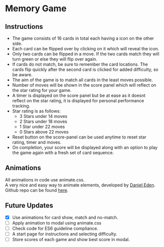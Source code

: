 # Memory Game

## Instructions

- The game consists of 16 cards in total each having a icon on the other side. 
- Each card can be flipped over by clicking on it which will reveal the icon.
- Only two cards can be flipped in a move. If the two cards match they will turn green or else they will flip over again.
- If cards do not match, be sure to remember the card locations. The cards flip quickly after the second card is clicked for added difficulty, so be aware.
- The aim of the game is to match all cards in the least moves possible.
- Number of moves will be shown in the score panel which will reflect on the star rating for your game.
- A timer is displayed on the score panel but be at ease as it doesnt reflect on the star rating, it is displayed for personal performance tracking.
- Star rating is as follows:
  - 3 Stars under 14 moves
  - 2 Stars under 18 moves
  - 1 Star under 22 moves
  - 0 Stars above 22 moves
- Reset button on the score-panel can be used anytime to reset star rating, timer and moves.
- On completion, your score will be displayed along with an option to play the game again with a fresh set of card sequence.

## Animations
All animations in code use animate.css.\
A very nice and easy way to animate elements, developed by [Daniel Eden](https://github.com/daneden).\
Github repo can be found [here](https://github.com/daneden/animate.css).
  
## Future Updates

- [x] Use animations for card show, match and no-match.
- [ ] Apply animation to modal using animate.css
- [ ] Check code for ES6 guideline compliance.
- [ ] A start page for instructions and selecting difficulty.
- [ ] Store scores of each game and show best score in modal.
